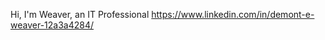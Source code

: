Hi, I'm Weaver, an IT Professional [
](https://www.linkedin.com/in/demont-e-weaver-12a3a4284/)https://www.linkedin.com/in/demont-e-weaver-12a3a4284/
